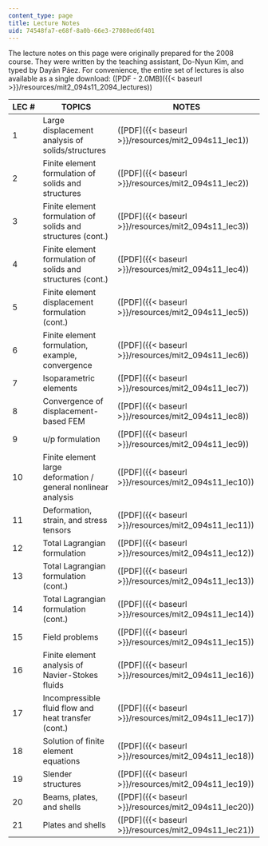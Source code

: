 ```yaml
---
content_type: page
title: Lecture Notes
uid: 74548fa7-e68f-8a0b-66e3-27080ed6f401
---
```


The lecture notes on this page were originally prepared for the 2008 course. They were written by the teaching assistant, Do-Nyun Kim, and typed by Dayán Páez. For convenience, the entire set of lectures is also available as a single download: ([PDF - 2.0MB]({{< baseurl >}}/resources/mit2_094s11_2094_lectures))

| LEC # | TOPICS | NOTES |
| --- | --- | --- |
| 1 | Large displacement analysis of solids/structures | ([PDF]({{< baseurl >}}/resources/mit2_094s11_lec1)) |
| 2 | Finite element formulation of solids and structures | ([PDF]({{< baseurl >}}/resources/mit2_094s11_lec2)) |
| 3 | Finite element formulation of solids and structures (cont.) | ([PDF]({{< baseurl >}}/resources/mit2_094s11_lec3)) |
| 4 | Finite element formulation of solids and structures (cont.) | ([PDF]({{< baseurl >}}/resources/mit2_094s11_lec4)) |
| 5 | Finite element displacement formulation (cont.) | ([PDF]({{< baseurl >}}/resources/mit2_094s11_lec5)) |
| 6 | Finite element formulation, example, convergence | ([PDF]({{< baseurl >}}/resources/mit2_094s11_lec6)) |
| 7 | Isoparametric elements | ([PDF]({{< baseurl >}}/resources/mit2_094s11_lec7)) |
| 8 | Convergence of displacement-based FEM | ([PDF]({{< baseurl >}}/resources/mit2_094s11_lec8)) |
| 9 | u/p formulation | ([PDF]({{< baseurl >}}/resources/mit2_094s11_lec9)) |
| 10 | Finite element large deformation / general nonlinear analysis | ([PDF]({{< baseurl >}}/resources/mit2_094s11_lec10)) |
| 11 | Deformation, strain, and stress tensors | ([PDF]({{< baseurl >}}/resources/mit2_094s11_lec11)) |
| 12 | Total Lagrangian formulation | ([PDF]({{< baseurl >}}/resources/mit2_094s11_lec12)) |
| 13 | Total Lagrangian formulation (cont.) | ([PDF]({{< baseurl >}}/resources/mit2_094s11_lec13)) |
| 14 | Total Lagrangian formulation (cont.) | ([PDF]({{< baseurl >}}/resources/mit2_094s11_lec14)) |
| 15 | Field problems | ([PDF]({{< baseurl >}}/resources/mit2_094s11_lec15)) |
| 16 | Finite element analysis of Navier-Stokes fluids | ([PDF]({{< baseurl >}}/resources/mit2_094s11_lec16)) |
| 17 | Incompressible fluid flow and heat transfer (cont.) | ([PDF]({{< baseurl >}}/resources/mit2_094s11_lec17)) |
| 18 | Solution of finite element equations | ([PDF]({{< baseurl >}}/resources/mit2_094s11_lec18)) |
| 19 | Slender structures | ([PDF]({{< baseurl >}}/resources/mit2_094s11_lec19)) |
| 20 | Beams, plates, and shells | ([PDF]({{< baseurl >}}/resources/mit2_094s11_lec20)) |
| 21 | Plates and shells | ([PDF]({{< baseurl >}}/resources/mit2_094s11_lec21))